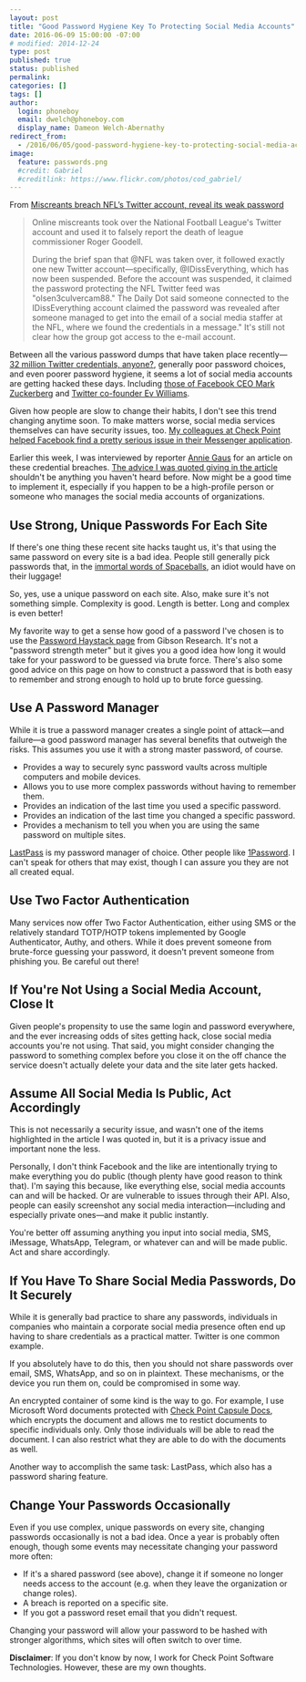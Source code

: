 ```yaml
---
layout: post
title: "​Good Password Hygiene Key To Protecting Social Media Accounts"
date: 2016-06-09 15:00:00 -07:00
# modified: 2014-12-24
type: post
published: true
status: published
permalink: 
categories: []
tags: []
author:
  login: phoneboy
  email: dwelch@phoneboy.com
  display_name: Dameon Welch-Abernathy
redirect_from:
  - /2016/06/05/good-password-hygiene-key-to-protecting-social-media-accounts/
image:
  feature: passwords.png
  #credit: Gabriel
  #creditlink: https://www.flickr.com/photos/cod_gabriel/
---
```

​From [Miscreants breach NFL’s Twitter account, reveal its weak password](http://arstechnica.com/security/2016/06/nfls-breached-twitter-account-falsely-claims-commissioner-goodell-is-dead/)

> Online miscreants took over the National Football League's Twitter account and used it to falsely report the death of league commissioner Roger Goodell.
>
> During the brief span that @NFL was taken over, it followed exactly one new Twitter account—specifically, @IDissEverything, which has now been suspended. Before the account was suspended, it claimed the password protecting the NFL Twitter feed was "olsen3culvercam88." The Daily Dot said someone connected to the IDissEverything account claimed the password was revealed after someone managed to get into the email of a social media staffer at the NFL, where we found the credentials in a message." It's still not clear how the group got access to the e-mail account.

Between all the various password dumps that have taken place recently—[32 million Twitter credentials, anyone?](http://techcrunch.com/2016/06/08/twitter-hack/), generally poor password choices, and even poorer password hygiene, it seems a lot of social media accounts are getting hacked these days. Including [those of Facebook CEO Mark Zuckerberg](http://www.bizjournals.com/sanfrancisco/blog/techflash/2016/06/linkedin-breach-mark-zuckerberg-hacking-security.html) and [Twitter co-founder Ev Williams](http://mashable.com/2016/06/08/ev-williams-twitter-hacked/).

Given how people are slow to change their habits, I don't see this trend changing anytime soon. To make matters worse, social media services themselves can have security issues, too. [My colleagues at Check Point helped Facebook find a pretty serious issue in their Messenger application](http://blog.checkpoint.com/2016/06/07/facebook-maliciouschat/).

Earlier this week, I was interviewed by reporter [Annie Gaus](https://twitter.com/AnnieGaus) for an article on these credential breaches. [The advice I was quoted giving in the article](http://www.bizjournals.com/sanfrancisco/blog/techflash/2016/06/ceos-hacked-zuckerberg-facebook-twitter-linkedin.html) shouldn't be anything you haven't heard before. Now might be a good time to implement it, especially if you happen to be a high-profile person or someone who manages the social media accounts of organizations. 

## Use Strong, Unique Passwords For Each Site

If there's one thing these recent site hacks taught us, it's that using the same password on every site is a bad idea. People still generally pick passwords that, in the [immortal words of Spaceballs](http://www.imdb.com/title/tt0094012/quotes), an idiot would have on their luggage!

So, yes, use a unique password on each site. Also, make sure it's not something simple. Complexity is good. Length is better. Long and complex is even better!

My favorite way to get a sense how good of a password I've chosen is to use the [Password Haystack page](https://www.grc.com/haystack.htm) from Gibson Research. It's not a "password strength meter" but it gives you a good idea how long it would take for your password to be guessed via brute force. There's also some good advice on this page on how to construct a password that is both easy to remember and strong enough to hold up to brute force guessing.

## Use A Password Manager

While it is true a password manager creates a single point of attack—and failure—a good password manager has several benefits that outweigh the risks. This assumes you use it with a strong master password, of course.

* Provides a way to securely sync password vaults across multiple computers and mobile devices.
* Allows you to use more complex passwords without having to remember them.
* Provides an indication of the last time you used a specific password.
* Provides an indication of the last time you changed a specific password.
* Provides a mechanism to tell you when you are using the same password on multiple sites.

[LastPass](https://lastpass.com) is my password manager of choice. Other people like [1Password](https://1password.com/). I can't speak for others that may exist, though I can assure you they are not all created equal.

## Use Two Factor Authentication

Many services now offer Two Factor Authentication, either using SMS or the relatively standard TOTP/HOTP tokens implemented by Google Authenticator, Authy, and others. While it does prevent someone from brute-force guessing your password, it doesn't prevent someone from phishing you. Be careful out there!

## If You're Not Using a Social Media Account, Close It

Given people's propensity to use the same login and password everywhere, and the ever increasing odds of sites getting hack, close social media accounts you're not using. That said, you might consider changing the password to something complex before you close it on the off chance the service doesn't actually delete your data and the site later gets hacked.

## Assume All Social Media Is Public, Act Accordingly

This is not necessarily a security issue, and wasn't one of the items highlighted in the article I was quoted in, but it is a privacy issue and important none the less.

Personally, I don't think Facebook and the like are intentionally trying to make everything you do public (though plenty have good reason to think that). I'm saying this because, like everything else, social media accounts can and will be hacked. Or are vulnerable to issues through their API. Also, people can easily screenshot any social media interaction—including and especially private ones—and make it public instantly.

You're better off assuming anything you input into social media, SMS, iMessage, WhatsApp, Telegram, or whatever can and will be made public. Act and share accordingly.

## If You Have To Share Social Media Passwords, Do It Securely

While it is generally bad practice to share any passwords, individuals in companies who maintain a corporate social media presence often end up having to share credentials as a practical matter. Twitter is one common example.

If you absolutely have to do this, then you should not share passwords over email, SMS, WhatsApp, and so on in plaintext. These mechanisms, or the device you run them on, could be compromised in some way.

An encrypted container of some kind is the way to go. For example, I use Microsoft Word documents protected with [Check Point Capsule Docs](https://www.checkpoint.com/products/capsule-docs/), which encrypts the document and allows me to restict documents to specific individuals only. Only those individuals will be able to read the document. I can also restrict what they are able to do with the documents as well.

Another way to accomplish the same task: LastPass, which also has a password sharing feature.

## Change Your Passwords Occasionally

Even if you use complex, unique passwords on every site, changing passwords occasionally is not a bad idea. Once a year is probably often enough, though some events may necessitate changing your password more often:

* If it's a shared password (see above), change it if someone no longer needs access to the account (e.g. when they leave the organization or change roles).
* A breach is reported on a specific site. 
* If you got a password reset email that you didn't request. 

Changing your password will allow your password to be hashed with stronger algorithms, which sites will often switch to over time. 

**Disclaimer**: If you don't know by now, I work for Check Point Software Technologies. However, these are my own thoughts.
